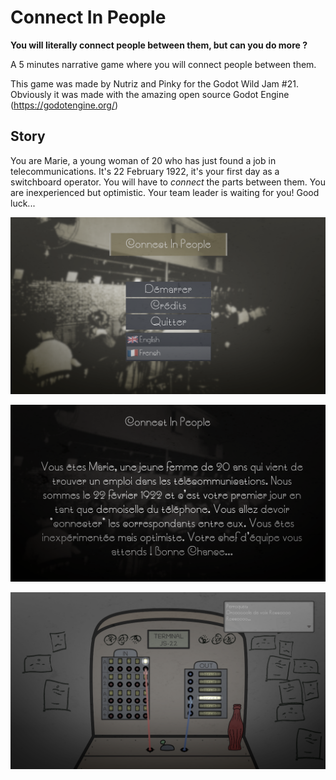 # Connect In People

**You will literally connect people between them, but can you do more ?**

A 5 minutes narrative game where you will connect people between them.

This game was made by Nutriz and Pinky for the Godot Wild Jam #21. Obviously it was made with the amazing open source Godot Engine (https://godotengine.org/)

## Story

You are Marie, a young woman of 20 who has just found a job in telecommunications. It's 22 February 1922, it's your first day as a switchboard operator. You will have to *connect* the parts between them. You are inexperienced but optimistic. Your team leader is waiting for you! Good luck...

![1](/screenshot/1.png)

![2](/screenshot/2.png)

![3](/screenshot/3.png)